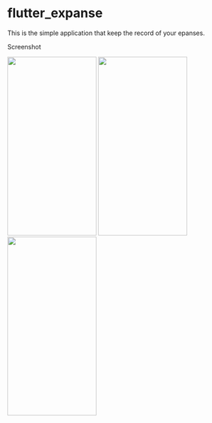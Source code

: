 # flutter_expanse

This is the simple application that keep the record of your epanses.

Screenshot

<img src="https://user-images.githubusercontent.com/77200522/131659333-8e6b1d00-0efb-4e8e-b8d7-e18ae5078a54.png" width="200" height="400">
<img src="https://user-images.githubusercontent.com/77200522/131659340-0e350efc-9353-40e5-8349-13bbb28a4393.png" width="200" height="400">
<img src="https://user-images.githubusercontent.com/77200522/131659343-281c2334-91e9-45d1-b9b1-d41c3ec30c25.png" width="200" height="400">
